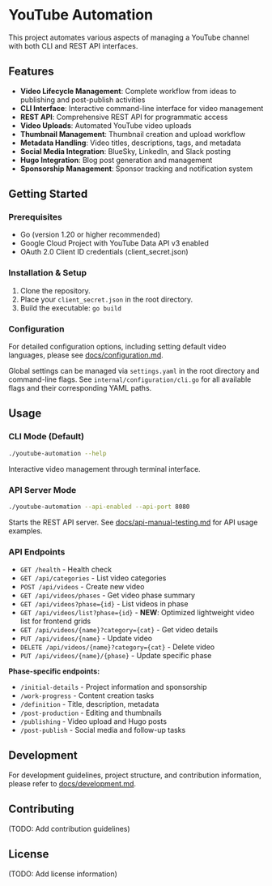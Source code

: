 # YouTube Automation

This project automates various aspects of managing a YouTube channel with both CLI and REST API interfaces.

## Features

*   **Video Lifecycle Management**: Complete workflow from ideas to publishing and post-publish activities
*   **CLI Interface**: Interactive command-line interface for video management
*   **REST API**: Comprehensive REST API for programmatic access
*   **Video Uploads**: Automated YouTube video uploads
*   **Thumbnail Management**: Thumbnail creation and upload workflow  
*   **Metadata Handling**: Video titles, descriptions, tags, and metadata
*   **Social Media Integration**: BlueSky, LinkedIn, and Slack posting
*   **Hugo Integration**: Blog post generation and management
*   **Sponsorship Management**: Sponsor tracking and notification system

## Getting Started

### Prerequisites

*   Go (version 1.20 or higher recommended)
*   Google Cloud Project with YouTube Data API v3 enabled
*   OAuth 2.0 Client ID credentials (client_secret.json)

### Installation & Setup

1.  Clone the repository.
2.  Place your `client_secret.json` in the root directory.
3.  Build the executable: `go build`

### Configuration

For detailed configuration options, including setting default video languages, please see [docs/configuration.md](docs/configuration.md).

Global settings can be managed via `settings.yaml` in the root directory and command-line flags. See `internal/configuration/cli.go` for all available flags and their corresponding YAML paths.

## Usage

### CLI Mode (Default)
```bash
./youtube-automation --help
```

Interactive video management through terminal interface.

### API Server Mode
```bash
./youtube-automation --api-enabled --api-port 8080
```

Starts the REST API server. See [docs/api-manual-testing.md](docs/api-manual-testing.md) for API usage examples.

### API Endpoints
- `GET /health` - Health check
- `GET /api/categories` - List video categories
- `POST /api/videos` - Create new video
- `GET /api/videos/phases` - Get video phase summary
- `GET /api/videos?phase={id}` - List videos in phase
- `GET /api/videos/list?phase={id}` - **NEW**: Optimized lightweight video list for frontend grids
- `GET /api/videos/{name}?category={cat}` - Get video details
- `PUT /api/videos/{name}` - Update video
- `DELETE /api/videos/{name}?category={cat}` - Delete video
- `PUT /api/videos/{name}/{phase}` - Update specific phase

**Phase-specific endpoints:**
- `/initial-details` - Project information and sponsorship
- `/work-progress` - Content creation tasks
- `/definition` - Title, description, metadata
- `/post-production` - Editing and thumbnails
- `/publishing` - Video upload and Hugo posts
- `/post-publish` - Social media and follow-up tasks

## Development

For development guidelines, project structure, and contribution information, please refer to [docs/development.md](docs/development.md).

## Contributing

(TODO: Add contribution guidelines)

## License

(TODO: Add license information)

<!-- Test comment for release automation -->
